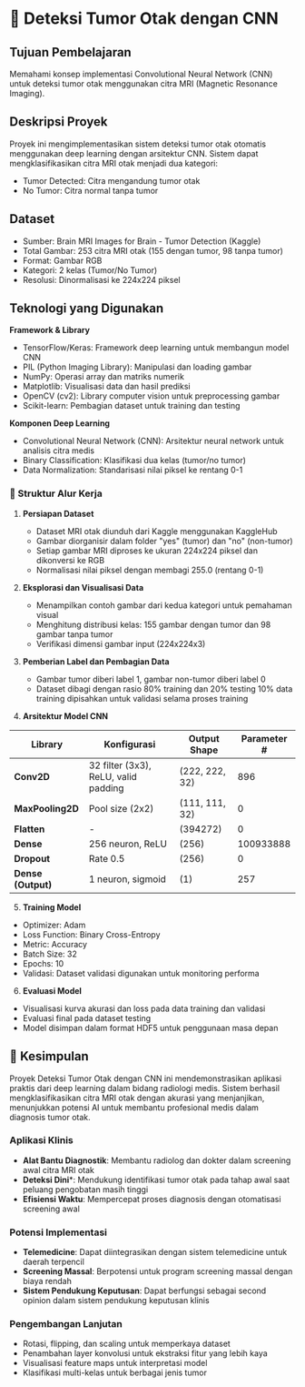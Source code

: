 # 🧠 Deteksi Tumor Otak dengan CNN

## Tujuan Pembelajaran
Memahami konsep implementasi Convolutional Neural Network (CNN) untuk deteksi tumor otak menggunakan citra MRI (Magnetic Resonance Imaging).

## Deskripsi Proyek
Proyek ini mengimplementasikan sistem deteksi tumor otak otomatis menggunakan deep learning dengan arsitektur CNN. Sistem dapat mengklasifikasikan citra MRI otak menjadi dua kategori:

- Tumor Detected: Citra mengandung tumor otak
- No Tumor: Citra normal tanpa tumor

## Dataset
- Sumber: Brain MRI Images for Brain - Tumor Detection (Kaggle)
- Total Gambar: 253 citra MRI otak (155 dengan tumor, 98 tanpa tumor)
- Format: Gambar RGB
- Kategori: 2 kelas (Tumor/No Tumor)
- Resolusi: Dinormalisasi ke 224x224 piksel

## Teknologi yang Digunakan
**Framework & Library**
- TensorFlow/Keras: Framework deep learning untuk membangun model CNN
- PIL (Python Imaging Library): Manipulasi dan loading gambar
- NumPy: Operasi array dan matriks numerik
- Matplotlib: Visualisasi data dan hasil prediksi
- OpenCV (cv2): Library computer vision untuk preprocessing gambar
- Scikit-learn: Pembagian dataset untuk training dan testing

**Komponen Deep Learning**
- Convolutional Neural Network (CNN): Arsitektur neural network untuk analisis citra medis
- Binary Classification: Klasifikasi dua kelas (tumor/no tumor)
- Data Normalization: Standarisasi nilai piksel ke rentang 0-1

### 📂 Struktur Alur Kerja
1. **Persiapan Dataset**
    - Dataset MRI otak diunduh dari Kaggle menggunakan KaggleHub
    - Gambar diorganisir dalam folder "yes" (tumor) dan "no" (non-tumor)
    - Setiap gambar MRI diproses ke ukuran 224x224 piksel dan dikonversi ke RGB
    - Normalisasi nilai piksel dengan membagi 255.0 (rentang 0-1)

2. **Eksplorasi dan Visualisasi Data**
    - Menampilkan contoh gambar dari kedua kategori untuk pemahaman visual
    - Menghitung distribusi kelas: 155 gambar dengan tumor dan 98 gambar tanpa tumor
    - Verifikasi dimensi gambar input (224x224x3)

3. **Pemberian Label dan Pembagian Data**
    - Gambar tumor diberi label 1, gambar non-tumor diberi label 0
    - Dataset dibagi dengan rasio 80% training dan 20% testing
    10% data training dipisahkan untuk validasi selama proses training

4. **Arsitektur Model CNN**

| Library | 	Konfigurasi | Output Shape | Parameter # |
|---------|--------------|--------------|--------------|
| **Conv2D** | 32 filter (3x3), ReLU, valid padding | (222, 222, 32)| 896 |
| **MaxPooling2D** | Pool size (2x2) | (111, 111, 32) | 0
| **Flatten** | - | (394272) | 0
| **Dense** | 256 neuron, ReLU | (256) | 100933888 |
| **Dropout** | Rate 0.5 | (256) |0
| **Dense (Output)** | 1 neuron, sigmoid | (1) | 257 |


5. **Training Model**
- Optimizer: Adam
- Loss Function: Binary Cross-Entropy
- Metric: Accuracy
- Batch Size: 32
- Epochs: 10
- Validasi: Dataset validasi digunakan untuk monitoring performa

6.  **Evaluasi Model**
- Visualisasi kurva akurasi dan loss pada data training dan validasi
- Evaluasi final pada dataset testing
- Model disimpan dalam format HDF5 untuk penggunaan masa depan

## 📝 Kesimpulan

Proyek Deteksi Tumor Otak dengan CNN ini mendemonstrasikan aplikasi praktis dari deep learning dalam bidang radiologi medis. Sistem berhasil mengklasifikasikan citra MRI otak dengan akurasi yang menjanjikan, menunjukkan potensi AI untuk membantu profesional medis dalam diagnosis tumor otak.

### Aplikasi Klinis
- **Alat Bantu Diagnostik**: Membantu radiolog dan dokter dalam screening awal citra MRI otak
- **Deteksi Dini***: Mendukung identifikasi tumor otak pada tahap awal saat peluang pengobatan masih tinggi
- **Efisiensi Waktu**: Mempercepat proses diagnosis dengan otomatisasi screening awal

### Potensi Implementasi
- **Telemedicine**: Dapat diintegrasikan dengan sistem telemedicine untuk daerah terpencil
- **Screening Massal**: Berpotensi untuk program screening massal dengan biaya rendah
- **Sistem Pendukung Keputusan**: Dapat berfungsi sebagai second opinion dalam sistem pendukung keputusan klinis

### Pengembangan Lanjutan
- Rotasi, flipping, dan scaling untuk memperkaya dataset
- Penambahan layer konvolusi untuk ekstraksi fitur yang lebih kaya
- Visualisasi feature maps untuk interpretasi model
- Klasifikasi multi-kelas untuk berbagai jenis tumor
